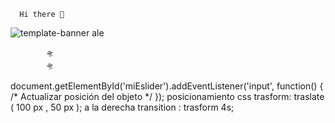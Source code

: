      Hi there 👋                                                        

   ![template-banner](https://github.com/Plumshubparall/alejandr/assets/124366797/e4cca9a5-a796-4415-a949-6ab26aa86e33)
       ale 
                        
            🛸      
            🛸  
document.getElementById('miEslider').addEventListener('input', function() { /* Actualizar posición del objeto */ });
posicionamiento css  trasform: 
traslate ( 100 px , 50 px );  a la derecha 
transition : trasform 4s;


